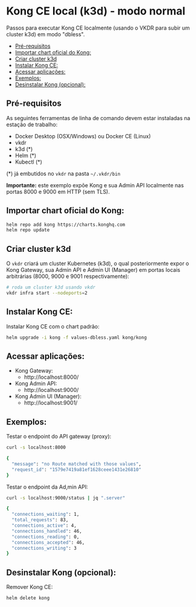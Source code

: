 # Kong CE local (k3d) - modo normal <!-- omit in toc -->

Passos para executar Kong CE localmente (usando o VKDR para subir um cluster k3d) em modo "dbless".

- [Pré-requisitos](#pré-requisitos)
- [Importar chart oficial do Kong:](#importar-chart-oficial-do-kong)
- [Criar cluster k3d](#criar-cluster-k3d)
- [Instalar Kong CE:](#instalar-kong-ce)
- [Acessar aplicações:](#acessar-aplicações)
- [Exemplos:](#exemplos)
- [Desinstalar Kong (opcional):](#desinstalar-kong-opcional)

## Pré-requisitos

As seguintes ferramentas de linha de comando devem estar instaladas na estação de trabalho:

- Docker Desktop (OSX/Windows) ou Docker CE (Linux)
- vkdr
- k3d (*)
- Helm (*)
- Kubectl (*)

(*) já embutidos no `vkdr` na pasta `~/.vkdr/bin`

**Importante:** este exemplo expõe Kong e sua Admin API localmente nas portas 8000 e 9000 em HTTP (sem TLS).

## Importar chart oficial do Kong:

```sh
helm repo add kong https://charts.konghq.com
helm repo update
```

## Criar cluster k3d

O `vkdr` criará um cluster Kubernetes (k3d), o qual posteriormente expor o Kong Gateway, sua Admin API e Admin UI (Manager) em portas locais arbitrárias (8000, 9000 e 9001 respectivamente): 

```sh
# roda um cluster k3d usando vkdr
vkdr infra start --nodeports=2
```

## Instalar Kong CE:

Instalar Kong CE com o chart padrão:

```sh
helm upgrade -i kong -f values-dbless.yaml kong/kong
```

## Acessar aplicações:

* Kong Gateway:
  * http://localhost:8000/ 
* Kong Admin API:
  * http://localhost:9000/ 
* Kong Admin UI (Manager):
  * http://localhost:9001/ 

## Exemplos:

Testar o endpoint do API gateway (proxy):

```sh
curl -s localhost:8000

{
  "message": "no Route matched with those values",
  "request_id": "1579e7419a81ef1628ceee1431e26810"
}
```

Testar o endpoint da Ad,min API:

```sh
curl -s localhost:9000/status | jq ".server"

{
  "connections_waiting": 1,
  "total_requests": 83,
  "connections_active": 4,
  "connections_handled": 46,
  "connections_reading": 0,
  "connections_accepted": 46,
  "connections_writing": 3
}
```

## Desinstalar Kong (opcional):

Remover Kong CE:

```sh
helm delete kong
```
